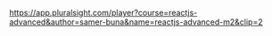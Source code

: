 https://app.pluralsight.com/player?course=reactjs-advanced&author=samer-buna&name=reactjs-advanced-m2&clip=2
